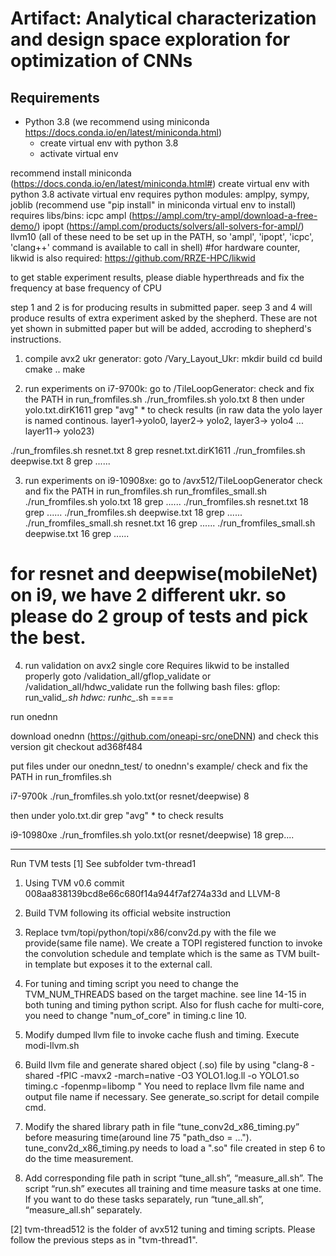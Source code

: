 # Artifact: Analytical characterization and design space exploration for optimization of CNNs

## Requirements
* Python 3.8 (we recommend using miniconda https://docs.conda.io/en/latest/miniconda.html)
  * create virtual env with python 3.8
  * activate virtual env

recommend install miniconda (https://docs.conda.io/en/latest/miniconda.html#)
create virtual env with python 3.8
activate virtual env
requires python modules:  amplpy, sympy, joblib (recommend use "pip install" in miniconda virtual env to install)
requires libs/bins: 
icpc 
ampl (https://ampl.com/try-ampl/download-a-free-demo/)
ipopt (https://ampl.com/products/solvers/all-solvers-for-ampl/)
llvm10
(all of these need to be set up in the PATH, so 'ampl', 'ipopt', 'icpc', 'clang++' command is available to call in shell)
#for hardware counter, likwid is also required: https://github.com/RRZE-HPC/likwid

to get stable experiment results, please diable hyperthreads and fix the frequency at base frequency of CPU

step 1 and 2 is for producing results in submitted paper.
seep 3 and 4 will produce results of extra experiment asked by the shepherd. These are not yet shown in submitted paper but will be added, accroding to shepherd's instructions.
1. compile avx2 ukr generator:
goto /Vary_Layout_Ukr:
mkdir build
cd build
cmake ..
make

2. run experiments on i7-9700k:
go to /TileLoopGenerator:
check and fix the PATH in run_fromfiles.sh 
./run_fromfiles.sh yolo.txt 8
then under yolo.txt.dirK1611
grep "avg" *
to check results
(in raw data the yolo layer is named continous. layer1->yolo0, layer2-> yolo2, layer3-> yolo4 ... layer11-> yolo23)

./run_fromfiles.sh resnet.txt 8
grep resnet.txt.dirK1611
./run_fromfiles.sh deepwise.txt 8
grep ......




3. run experiments on i9-10908xe:
go to /avx512/TileLoopGenerator
check and fix the PATH in run_fromfiles.sh  run_fromfiles_small.sh
./run_fromfiles.sh yolo.txt 18
grep ......
./run_fromfiles.sh resnet.txt 18
grep ......
./run_fromfiles.sh deepwise.txt 18
grep ......
./run_fromfiles_small.sh resnet.txt 16
grep ......
./run_fromfiles_small.sh deepwise.txt 16
grep ......

# for resnet and deepwise(mobileNet) on i9, we have 2 different ukr.  so please do 2 group of tests and pick the best.

4. run validation on avx2 single core
Requires likwid to be installed properly
goto /validation_all/gflop_validate or  /validation_all/hdwc_validate
run the follwing bash files:
gflop: run_valid_*.sh
hdwc: runhc_*.sh
====

run onednn

download onednn (https://github.com/oneapi-src/oneDNN) and check this version
git checkout ad368f484

put files under our onednn_test/ to onednn's example/
check and fix the PATH in run_fromfiles.sh

i7-9700k
./run_fromfiles.sh yolo.txt(or resnet/deepwise) 8


then under yolo.txt.dir
grep "avg" *
to check results



i9-10980xe
./run_fromfiles.sh yolo.txt(or resnet/deepwise) 18
grep....


-------------------------------------------------------------------------
Run TVM tests
[1] See subfolder tvm-thread1
1. Using TVM v0.6 commit 008aa838139bcd8e66c680f14a944f7af274a33d
and LLVM-8

2. Build TVM following its official website instruction

3. Replace tvm/topi/python/topi/x86/conv2d.py with the file we provide(same file name). We create a TOPI registered function to invoke the convolution schedule and template which is the same as TVM built-in template but exposes it to the external call.

4. For tuning and timing script you need to change the TVM_NUM_THREADS based on the target machine. see line 14-15 in both tuning and timing python script. Also for flush cache for multi-core, you need to change "num_of_core" in timing.c line 10.

5. Modify dumped llvm file to invoke cache flush and timing. Execute modi-llvm.sh

6. Build llvm file and generate shared object (.so) file by using
"clang-8 -shared -fPIC -mavx2 -march=native -O3 YOLO1.log.ll -o YOLO1.so timing.c -fopenmp=libomp "
You need to replace llvm file name and output file name if necessary. See generate_so.script for detail compile cmd. 

7. Modify the shared library path in file “tune_conv2d_x86_timing.py” before measuring time(around line 75 "path_dso = ..."). 
tune_conv2d_x86_timing.py needs to load a ".so" file created in step 6 to do the time measurement. 

8. Add corresponding file path in script “tune_all.sh”, “measure_all.sh”.
The script “run.sh” executes all training and time measure tasks at one time. If you want to do these tasks separately, run “tune_all.sh”, “measure_all.sh” separately.

[2] tvm-thread512 is the folder of avx512 tuning and timing scripts. Please follow the previous steps as in "tvm-thread1". 


